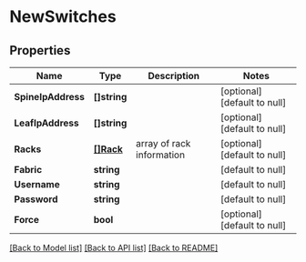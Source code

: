 # NewSwitches

## Properties
Name | Type | Description | Notes
------------ | ------------- | ------------- | -------------
**SpineIpAddress** | **[]string** |  | [optional] [default to null]
**LeafIpAddress** | **[]string** |  | [optional] [default to null]
**Racks** | [**[]Rack**](rack.md) | array of rack information | [optional] [default to null]
**Fabric** | **string** |  | [default to null]
**Username** | **string** |  | [default to null]
**Password** | **string** |  | [default to null]
**Force** | **bool** |  | [optional] [default to null]

[[Back to Model list]](../README.md#documentation-for-models) [[Back to API list]](../README.md#documentation-for-api-endpoints) [[Back to README]](../README.md)


